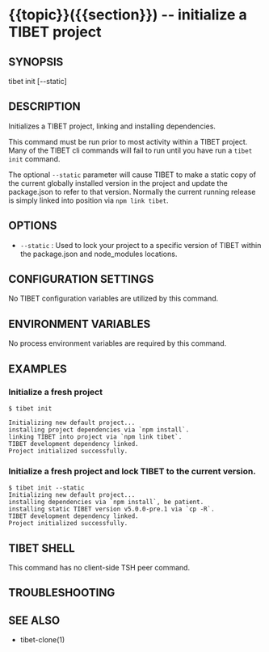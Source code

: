 {{topic}}({{section}}) -- initialize a TIBET project
=============================================

## SYNOPSIS

tibet init [--static]

## DESCRIPTION

Initializes a TIBET project, linking and installing dependencies.

This command must be run prior to most activity within a TIBET
project. Many of the TIBET cli commands will fail to run until
you have run a `tibet init` command.

The optional `--static` parameter will cause TIBET to make a static copy of
the current globally installed version in the project and update the
package.json to refer to that version. Normally the current running release is
simply linked into position via `npm link tibet`.

## OPTIONS

  * `--static` :
    Used to lock your project to a specific version of TIBET within the
package.json and node_modules locations.

## CONFIGURATION SETTINGS

No TIBET configuration variables are utilized by this command.

## ENVIRONMENT VARIABLES

No process environment variables are required by this command.

## EXAMPLES

### Initialize a fresh project

    $ tibet init

    Initializing new default project...
    installing project dependencies via `npm install`.
    linking TIBET into project via `npm link tibet`.
    TIBET development dependency linked.
    Project initialized successfully.

### Initialize a fresh project and lock TIBET to the current version.

    $ tibet init --static
    Initializing new default project...
    installing dependencies via `npm install`, be patient.
    installing static TIBET version v5.0.0-pre.1 via `cp -R`.
    TIBET development dependency linked.
    Project initialized successfully.

## TIBET SHELL

This command has no client-side TSH peer command.

## TROUBLESHOOTING


## SEE ALSO

  * tibet-clone(1)
